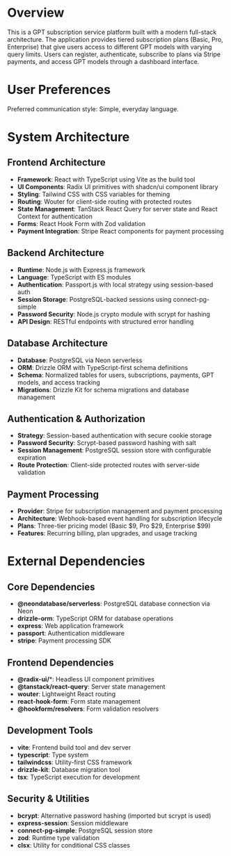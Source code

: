 # Overview

This is a GPT subscription service platform built with a modern full-stack architecture. The application provides tiered subscription plans (Basic, Pro, Enterprise) that give users access to different GPT models with varying query limits. Users can register, authenticate, subscribe to plans via Stripe payments, and access GPT models through a dashboard interface.

# User Preferences

Preferred communication style: Simple, everyday language.

# System Architecture

## Frontend Architecture
- **Framework**: React with TypeScript using Vite as the build tool
- **UI Components**: Radix UI primitives with shadcn/ui component library
- **Styling**: Tailwind CSS with CSS variables for theming
- **Routing**: Wouter for client-side routing with protected routes
- **State Management**: TanStack React Query for server state and React Context for authentication
- **Forms**: React Hook Form with Zod validation
- **Payment Integration**: Stripe React components for payment processing

## Backend Architecture
- **Runtime**: Node.js with Express.js framework
- **Language**: TypeScript with ES modules
- **Authentication**: Passport.js with local strategy using session-based auth
- **Session Storage**: PostgreSQL-backed sessions using connect-pg-simple
- **Password Security**: Node.js crypto module with scrypt for hashing
- **API Design**: RESTful endpoints with structured error handling

## Database Architecture
- **Database**: PostgreSQL via Neon serverless
- **ORM**: Drizzle ORM with TypeScript-first schema definitions
- **Schema**: Normalized tables for users, subscriptions, payments, GPT models, and access tracking
- **Migrations**: Drizzle Kit for schema migrations and database management

## Authentication & Authorization
- **Strategy**: Session-based authentication with secure cookie storage
- **Password Security**: Scrypt-based password hashing with salt
- **Session Management**: PostgreSQL session store with configurable expiration
- **Route Protection**: Client-side protected routes with server-side validation

## Payment Processing
- **Provider**: Stripe for subscription management and payment processing
- **Architecture**: Webhook-based event handling for subscription lifecycle
- **Plans**: Three-tier pricing model (Basic $9, Pro $29, Enterprise $99)
- **Features**: Recurring billing, plan upgrades, and usage tracking

# External Dependencies

## Core Dependencies
- **@neondatabase/serverless**: PostgreSQL database connection via Neon
- **drizzle-orm**: TypeScript ORM for database operations
- **express**: Web application framework
- **passport**: Authentication middleware
- **stripe**: Payment processing SDK

## Frontend Dependencies
- **@radix-ui/***: Headless UI component primitives
- **@tanstack/react-query**: Server state management
- **wouter**: Lightweight React routing
- **react-hook-form**: Form state management
- **@hookform/resolvers**: Form validation resolvers

## Development Tools
- **vite**: Frontend build tool and dev server
- **typescript**: Type system
- **tailwindcss**: Utility-first CSS framework
- **drizzle-kit**: Database migration tool
- **tsx**: TypeScript execution for development

## Security & Utilities
- **bcrypt**: Alternative password hashing (imported but scrypt is used)
- **express-session**: Session middleware
- **connect-pg-simple**: PostgreSQL session store
- **zod**: Runtime type validation
- **clsx**: Utility for conditional CSS classes